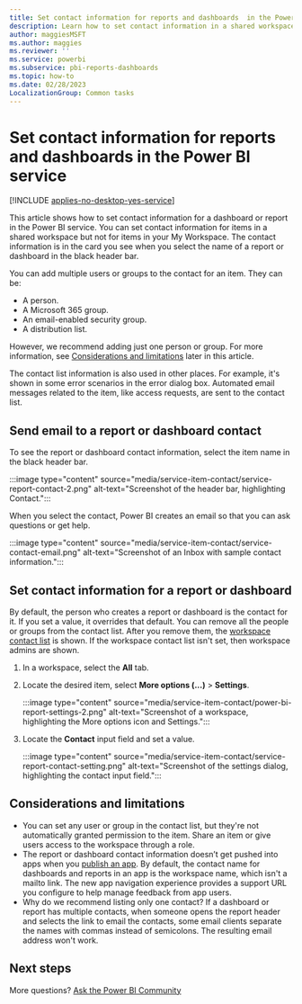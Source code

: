```yaml
---
title: Set contact information for reports and dashboards  in the Power BI service
description: Learn how to set contact information in a shared workspace for reports and dashboards in the Power BI service.
author: maggiesMSFT
ms.author: maggies
ms.reviewer: ''
ms.service: powerbi
ms.subservice: pbi-reports-dashboards
ms.topic: how-to
ms.date: 02/28/2023
LocalizationGroup: Common tasks
---
```

# Set contact information for reports and dashboards in the Power BI service

[!INCLUDE [applies-no-desktop-yes-service](../includes/applies-no-desktop-yes-service.md)]

This article shows how to set contact information for a dashboard or report in the Power BI service. You can set contact information for items in a shared workspace but not for items in your My Workspace. The contact information is in the card you see when you select the name of a report or dashboard in the black header bar.

You can add multiple users or groups to the contact for an item. They can be:

* A person.
* A Microsoft 365 group.
* An email-enabled security group.
* A distribution list.

However, we recommend adding just one person or group. For more information, see [Considerations and limitations](#considerations-and-limitations) later in this article.

The contact list information is also used in other places. For example, it's shown in some error scenarios in the error dialog box. Automated email messages related to the item, like access requests, are sent to the contact list.

## Send email to a report or dashboard contact

To see the report or dashboard contact information, select the item name in the black header bar.

 :::image type="content" source="media/service-item-contact/service-report-contact-2.png" alt-text="Screenshot of the header bar, highlighting Contact.":::

When you select the contact, Power BI creates an email so that you can ask questions or get help.

 :::image type="content" source="media/service-item-contact/service-contact-email.png" alt-text="Screenshot of an Inbox with sample contact information.":::

## Set contact information for a report or dashboard

By default, the person who creates a report or dashboard is the contact for it. If you set a value, it overrides that default. You can remove all the people or groups from the contact list. After you remove them, the [workspace contact list](../collaborate-share/service-create-the-new-workspaces.md#create-a-contact-list) is shown. If the workspace contact list isn't set, then workspace admins are shown.

1. In a workspace, select the **All** tab.
2. Locate the desired item, select **More options (...)** > **Settings**.

     :::image type="content" source="media/service-item-contact/power-bi-report-settings-2.png" alt-text="Screenshot of a workspace, highlighting the More options icon and Settings.":::

3. Locate the **Contact** input field and set a value.

    :::image type="content" source="media/service-item-contact/service-report-contact-setting.png" alt-text="Screenshot of the settings dialog, highlighting the contact input field.":::

## Considerations and limitations

* You can set any user or group in the contact list, but they're not automatically granted permission to the item. Share an item or give users access to the workspace through a role.
* The report or dashboard contact information doesn’t get pushed into apps when you [publish an app](../collaborate-share/service-create-distribute-apps.md). By default, the contact name for dashboards and reports in an app is the workspace name, which isn't a mailto link. The new app navigation experience provides a support URL you configure to help manage feedback from app users.
* Why do we recommend listing only one contact? If a dashboard or report has multiple contacts, when someone opens the report header and selects the link to email the contacts, some email clients separate the names with commas instead of semicolons. The resulting email address won't work.

## Next steps

More questions? [Ask the Power BI Community](https://community.powerbi.com/)
